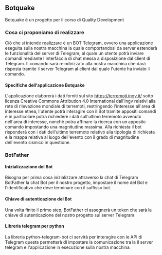 ## Botquake
Botquake è un progetto per il corso di Quality Development
### Cosa ci proponiamo di realizzare
Ciò che si intende realizzare è un BOT Telegram, ovvero una applicazione eseguita sulla nostra macchina la quale comportandosi da server estenderà le funzionalità del server di Telegram, al quale un utente potrà inviare comandi mediante l'interfaccia di chat messa a disposizione dal client di Telegram. Il comando sarà reindirizzato alla nostra macchina che darà risposta tramite il server Telegram al client dal quale l'utente ha inviato il comando.
#### Specifiche dell'applicazione Botquake
L'applicazione elaborerà i dati forniti sul sito https://terremoti.ingv.it/ sotto licenza Creative Commons Attribution 4.0 International dall'Ingv relativi alla rete di rilevazione mondiale di terremoti, restringendo l'interesse all'area di interesse etnea, l'utente potrà interagire con il Bot tramite appositi comandi e in particolare potra richiedere i dati sull'ultimo terremoto avvenuto nell'area di interesse, nonchè potra affinare la ricerca con un apposito comando impostando una magnitudine massima.
Alla richiesta il bot risponderà con i dati dell'ultimo terremoto relativo alla tipologia di richiesta e la mappa relativa al luogo dell'evento con il grado di magnitudine dell'evento sismico in questione.  

### BotFather 
#### Inizializzazione del Bot
Bisogna per prima cosa inizializzare attraverso la chat di Telegram BotFather la chat Bot per il nostro progetto, impostare il nome del Bot e l'identificativo che deve terminare con il suffisso bot.
#### Chiave di autenticazione del Bot
Una volta finito il primo step, BotFather ci assegnerà un token che sarà la chiave di autenticazione del nostro progetto sul server Telegram
#### Libreria telegram per python
La libreria python-telegram-bot ci servirà per interagire con le API di Telegram questa permetterà di impostare la comunicazione tra la il server telegram e l'applicazione in esecuzione sulla nostra macchina.


